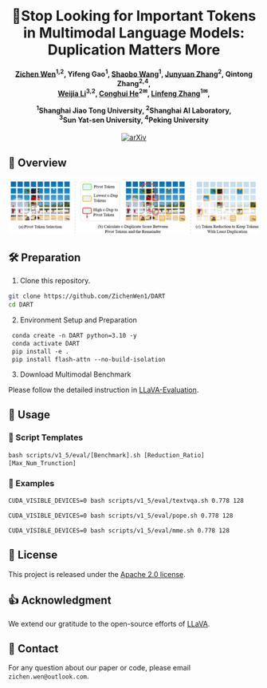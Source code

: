 <div align="center">
  <h1 style="display: inline-block; margin: 0;">🚀Stop Looking for Important Tokens in Multimodal Language Models: Duplication Matters More</h1>
</div>

<h4 align="center"> 

[Zichen Wen](https://scholar.google.com/citations?user=N-aPFvEAAAAJ&hl=zh-CN)<sup>1,2</sup>,
Yifeng Gao<sup>1</sup>,
[Shaobo Wang](https://gszfwsb.github.io/)<sup>1</sup>,
[Junyuan Zhang](https://scholar.google.com/citations?user=uwwqEg8AAAAJ&hl=en)<sup>2</sup>,
Qintong Zhang<sup>2,4</sup>, <br>
[Weijia Li](https://liweijia.github.io/)<sup>3,2</sup>,
[Conghui He](https://conghui.github.io/)<sup>2✉</sup>,
[Linfeng Zhang](http://www.zhanglinfeng.tech/)<sup>1✉</sup>,


<sup>1</sup>Shanghai Jiao Tong University, <sup>2</sup>Shanghai AI Laboratory, <br>
<sup>3</sup>Sun Yat-sen University, <sup>4</sup>Peking University

</h4>

<div align="center">

[![arXiv](https://img.shields.io/badge/Arxiv-2502.11494-AD1C18.svg?logo=arXiv)](https://arxiv.org/pdf/2502.11494) 
</div>


## 👀 Overview
<p align='center'>
<img src='./images/overview.png' alt='mask' width='1000px'>
</p>


## 🛠 Preparation

1. Clone this repository.

```bash
git clone https://github.com/ZichenWen1/DART
cd DART
```

2. Environment Setup and Preparation

```Shell
 conda create -n DART python=3.10 -y
 conda activate DART
 pip install -e .
 pip install flash-attn --no-build-isolation
```

3. Download Multimodal Benchmark

Please follow the detailed instruction in [LLaVA-Evaluation](https://github.com/haotian-liu/LLaVA/blob/main/docs/Evaluation.md).

## 🎯 Usage
### 📖 Script Templates
```shell
bash scripts/v1_5/eval/[Benchmark].sh [Reduction_Ratio] [Max_Num_Trunction]
```

### 🐝 Examples
```Shell
CUDA_VISIBLE_DEVICES=0 bash scripts/v1_5/eval/textvqa.sh 0.778 128
```

```Shell
CUDA_VISIBLE_DEVICES=0 bash scripts/v1_5/eval/pope.sh 0.778 128
```

```Shell
CUDA_VISIBLE_DEVICES=0 bash scripts/v1_5/eval/mme.sh 0.778 128
```


## 🔑 License

This project is released under the [Apache 2.0 license](LICENSE).



## 👍 Acknowledgment
We extend our gratitude to the open-source efforts of [LLaVA](https://github.com/haotian-liu/LLaVA).


## 📩 Contact
For any question about our paper or code, please email `zichen.wen@outlook.com`.

